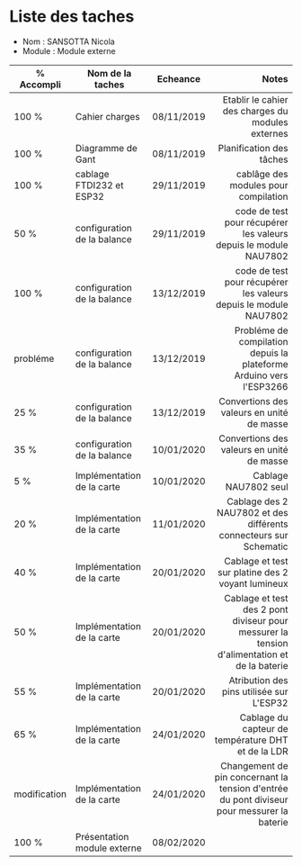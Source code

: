 
Liste des taches
==
- Nom : SANSOTTA Nicola
- Module : Module externe

% Accompli | Nom de la taches | Echeance | Notes
---------- | ---------------- | ---------- | --------------:
100 %  | Cahier charges | 08/11/2019 | Etablir le cahier des charges du modules externes 
100 %  | Diagramme de Gant | 08/11/2019 | Planification des tâches 
100 %  |cablage FTDI232 et ESP32| 29/11/2019 | cablâge des modules pour compilation 
50 %   |configuration de la balance| 29/11/2019 | code de test pour récupérer les valeurs depuis le module NAU7802
100 %  |configuration de la balance| 13/12/2019 | code de test pour récupérer les valeurs depuis le module NAU7802
probléme     |configuration de la balance| 13/12/2019 | Probléme de compilation depuis la plateforme Arduino vers l'ESP3266
25 %   |configuration de la balance| 13/12/2019 | Convertions des valeurs en unité de masse
35 %   |configuration de la balance| 10/01/2020 | Convertions des valeurs en unité de masse
5 %    |Implémentation de la carte| 10/01/2020 | Cablage NAU7802 seul
20 %    |Implémentation de la carte| 11/01/2020 | Cablage des 2 NAU7802 et des différents connecteurs sur Schematic
40 %    |Implémentation de la carte| 20/01/2020 | Cablage et test sur platine des 2 voyant lumineux
50 %    |Implémentation de la carte| 20/01/2020 | Cablage et test des 2 pont diviseur pour messurer la tension d'alimentation et de la baterie
55 %    |Implémentation de la carte| 20/01/2020 | Atribution des pins utilisée sur L'ESP32
65 %    |Implémentation de la carte| 24/01/2020 | Cablage du capteur de température DHT et de la LDR
modification    |Implémentation de la carte| 24/01/2020 | Changement de pin concernant la tension d'entrée du pont diviseur pour messurer la baterie
100 %    |Présentation module externe| 08/02/2020 | 
